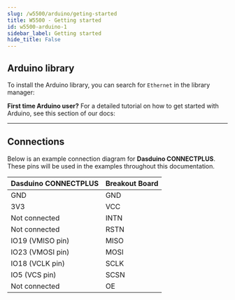 ```yaml
---
slug: /w5500/arduino/geting-started 
title: W5500 - Getting started
id: w5500-arduino-1
sidebar_label: Getting started 
hide_title: False
---
```


## Arduino library

To install the Arduino library, you can search for `Ethernet` in the library manager:

<CenteredImage src="/img/w5500/library.png" alt="Arduino Ethernet library" caption="Arduino Ethernet library" width="500px" />

<InfoBox>

**First time Arduino user?** For a detailed tutorial on how to get started with Arduino, see this section of our docs:

<QuickLink  
  title="Getting started with Arduino"  
  description="A full, comprehensive tutorial on how to fully set up and upload code for the first time on an Arduino board, from scratch!"  
  url="/documentation/arduino/quick-start-guide"  
/>  

</InfoBox>

---

## Connections

Below is an example connection diagram for **Dasduino CONNECTPLUS**. These pins will be used in the examples throughout this documentation.

| **Dasduino CONNECTPLUS** 	| **Breakout Board** 	|
|---	|---	|
| GND 	| GND 	|
| 3V3 	| VCC 	|
| Not connected 	| INTN 	|
| Not connected 	| RSTN 	|
| IO19 (VMISO pin) 	| MISO 	|
| IO23 (VMOSI pin) 	| MOSI 	|
| IO18 (VCLK pin) 	| SCLK 	|
| IO5 (VCS pin)  	| SCSN 	|
| Not connected 	| OE 	|